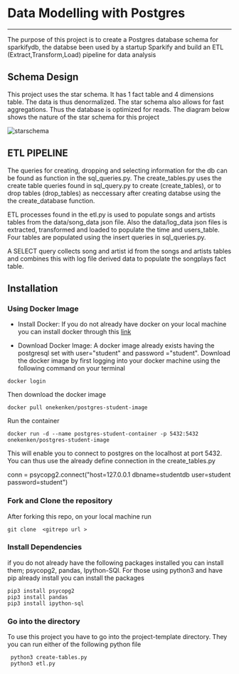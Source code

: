 # Data Modelling with Postgres
---

The purpose of this project is to create a Postgres database schema for  sparkifydb, the databse been used by a startup Sparkify and build an ETL (Extract,Transform,Load) pipeline for data analysis

## Schema Design

This project uses the star schema. It has 1 fact table and 4 dimensions table. The data is thus denormalized. The star schema also allows for fast aggregations. Thus the database is optimized for reads. The diagram below shows the nature of the star schema for this project

![starschema]()

## ETL PIPELINE

The queries for creating, dropping and selecting information for the db can be found as function in the sql_queries.py. The create_tables.py uses the create table queries found in sql_query.py to create (create_tables), or to drop tables (drop_tables) as neccessary after creating databse using the the create_database function.

ETL processes found in the etl.py is used to populate songs and artists tables from the  data/song_data json file. Also the  data/log_data json files is extracted, transformed and loaded to populate the time and users_table. Four tables are populated using the insert queries in  sql_queries.py.

A SELECT query collects song and artist id from the songs and artists tables and combines this with log file derived data to populate the songplays fact table.


## Installation

### Using Docker Image
- Install Docker:
 If you do not already have docker on your local machine you can install docker through this [link]()

- Download Docker Image:
 A docker image already exists having the postgresql set with user="student" and password ="student". 
 Download the docker image by first logging into your docker machine using the following command on your terminal

 ```
 docker login

 ```
 Then download the docker image
 
 ```
 docker pull onekenken/postgres-student-image

 ```
 Run the container 
 ```
docker run -d --name postgres-student-container -p 5432:5432 onekenken/postgres-student-image

 ```

 This will enable you to connect to postgres on the localhost at port 5432. You can thus use the already define connection in the create_tables.py

 conn = psycopg2.connect("host=127.0.0.1 dbname=studentdb user=student password=student")

### Fork and Clone the repository
After forking this repo, on your local machine run 
``` 
git clone  <gitrepo url >

```
### Install Dependencies
if you do not already have the  following packages installed you can install them; psycopg2, pandas, Ipython-SQl. For those using python3 and have pip already install you can install the packages

```
pip3 install psycopg2
pip3 install pandas
pip3 install ipython-sql
```
### Go into the directory
To use this project you have to go into the project-template directory. They you can run either of the following python file

```
 python3 create-tables.py
 python3 etl.py
```